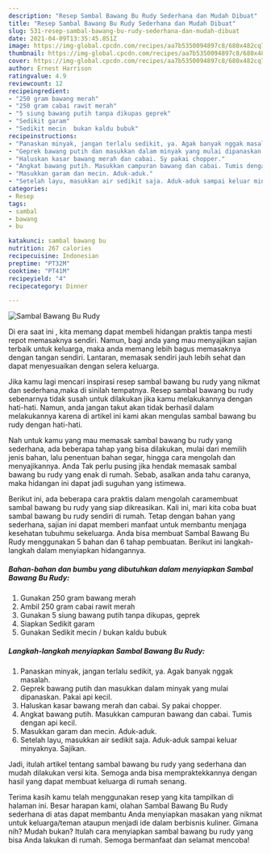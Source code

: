 ```yaml
---
description: "Resep Sambal Bawang Bu Rudy Sederhana dan Mudah Dibuat"
title: "Resep Sambal Bawang Bu Rudy Sederhana dan Mudah Dibuat"
slug: 531-resep-sambal-bawang-bu-rudy-sederhana-dan-mudah-dibuat
date: 2021-04-09T13:35:45.851Z
image: https://img-global.cpcdn.com/recipes/aa7b5350094897c8/680x482cq70/sambal-bawang-bu-rudy-foto-resep-utama.jpg
thumbnail: https://img-global.cpcdn.com/recipes/aa7b5350094897c8/680x482cq70/sambal-bawang-bu-rudy-foto-resep-utama.jpg
cover: https://img-global.cpcdn.com/recipes/aa7b5350094897c8/680x482cq70/sambal-bawang-bu-rudy-foto-resep-utama.jpg
author: Ernest Harrison
ratingvalue: 4.9
reviewcount: 12
recipeingredient:
- "250 gram bawang merah"
- "250 gram cabai rawit merah"
- "5 siung bawang putih tanpa dikupas geprek"
- "Sedikit garam"
- "Sedikit mecin  bukan kaldu bubuk"
recipeinstructions:
- "Panaskan minyak, jangan terlalu sedikit, ya. Agak banyak nggak masalah."
- "Geprek bawang putih dan masukkan dalam minyak yang mulai dipanaskan. Pakai api kecil."
- "Haluskan kasar bawang merah dan cabai. Sy pakai chopper."
- "Angkat bawang putih. Masukkan campuran bawang dan cabai. Tumis dengan api kecil."
- "Masukkan garam dan mecin. Aduk-aduk."
- "Setelah layu, masukkan air sedikit saja. Aduk-aduk sampai keluar minyaknya. Sajikan."
categories:
- Resep
tags:
- sambal
- bawang
- bu

katakunci: sambal bawang bu 
nutrition: 267 calories
recipecuisine: Indonesian
preptime: "PT32M"
cooktime: "PT41M"
recipeyield: "4"
recipecategory: Dinner

---
```



![Sambal Bawang Bu Rudy](https://img-global.cpcdn.com/recipes/aa7b5350094897c8/680x482cq70/sambal-bawang-bu-rudy-foto-resep-utama.jpg)

Di era  saat ini , kita memang dapat membeli hidangan praktis tanpa mesti repot memasaknya sendiri. Namun, bagi anda yang mau menyajikan sajian terbaik untuk keluarga, maka anda memang lebih bagus memasaknya dengan tangan sendiri. Lantaran, memasak sendiri jauh lebih sehat dan dapat menyesuaikan dengan selera keluarga.

Jika kamu lagi mencari inspirasi resep sambal bawang bu rudy yang nikmat dan sederhana,maka di sinilah tempatnya. Resep sambal bawang bu rudy  sebenarnya tidak susah untuk dilakukan jika kamu melakukannya dengan hati-hati. Namun, anda jangan takut akan tidak berhasil dalam melakukannya 
karena di artikel ini kami akan mengulas sambal bawang bu rudy dengan hati-hati.  



Nah untuk kamu yang mau memasak sambal bawang bu rudy yang sederhana, ada beberapa tahap yang bisa dilakukan, mulai dari memilih jenis bahan, lalu penentuan bahan segar, hingga cara mengolah dan menyajikannya. Anda Tak perlu pusing jika hendak memasak sambal bawang bu rudy yang enak di rumah. Sebab, asalkan anda  tahu caranya, maka hidangan ini dapat jadi suguhan yang istimewa.

Berikut ini, ada beberapa cara praktis  dalam mengolah caramembuat sambal bawang bu rudy yang siap dikreasikan. Kali ini, mari kita coba buat sambal bawang bu rudy sendiri di rumah. Tetap dengan bahan yang sederhana, sajian ini dapat memberi manfaat untuk membantu menjaga kesehatan tubuhmu sekeluarga. Anda bisa membuat Sambal Bawang Bu Rudy menggunakan 5 bahan dan 6 tahap pembuatan. Berikut ini langkah-langkah dalam menyiapkan hidangannya.

<!--inarticleads1-->

##### Bahan-bahan dan bumbu yang dibutuhkan dalam menyiapkan Sambal Bawang Bu Rudy:

1. Gunakan 250 gram bawang merah
1. Ambil 250 gram cabai rawit merah
1. Gunakan 5 siung bawang putih tanpa dikupas, geprek
1. Siapkan Sedikit garam
1. Gunakan Sedikit mecin / bukan kaldu bubuk




<!--inarticleads2-->

##### Langkah-langkah menyiapkan Sambal Bawang Bu Rudy:

1. Panaskan minyak, jangan terlalu sedikit, ya. Agak banyak nggak masalah.
1. Geprek bawang putih dan masukkan dalam minyak yang mulai dipanaskan. Pakai api kecil.
1. Haluskan kasar bawang merah dan cabai. Sy pakai chopper.
1. Angkat bawang putih. Masukkan campuran bawang dan cabai. Tumis dengan api kecil.
1. Masukkan garam dan mecin. Aduk-aduk.
1. Setelah layu, masukkan air sedikit saja. Aduk-aduk sampai keluar minyaknya. Sajikan.




Jadi, itulah artikel tentang  sambal bawang bu rudy  yang sederhana dan mudah dilakukan versi kita. Semoga anda bisa mempraktekkannya dengan hasil yang dapat membuat keluarga di rumah senang. 

Terima kasih kamu telah menggunakan resep yang kita tampilkan di halaman ini. Besar harapan kami, olahan  Sambal Bawang Bu Rudy sederhana di atas dapat membantu Anda menyiapkan masakan yang nikmat untuk keluarga/teman ataupun menjadi ide dalam berbisnis kuliner. Gimana nih? Mudah bukan? Itulah cara menyiapkan sambal bawang bu rudy yang bisa Anda lakukan di rumah. Semoga bermanfaat dan selamat mencoba!


